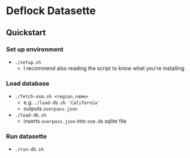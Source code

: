 # Deflock Datasette


## Quickstart

### Set up environment
- `./setup.sh`
    - I recommend also reading the script to know what you're installing

### Load database
- `./fetch-osm.sh <region_name>`
    - e.g. `./load-db.sh 'California'`
    - outputs `overpass.json`
- `./load-db.sh`
    - inserts `overpass.json` into `osm.db` sqlite file

### Run datasette

- `./run-db.sh`
